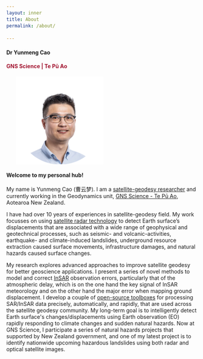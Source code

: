 ```yaml
---
layout: inner
title: About
permalink: /about/

---
```


#### Dr Yunmeng Cao
#### <span style="color: #A2142F">GNS Science |  Te Pū Ao</span>

<img src="/img/me_org.png" alt="me" style="display: block; margin: 0 auto; margin-left: 5%; height: 230px;">


#### Welcome to my personal hub!
 
 
My name is Yunmeng Cao (曹云梦). I am a [satellite-geodesy researcher](https://en.wikipedia.org/wiki/Satellite_geodesy) and currently working in the Geodynamics unit, [GNS Science - Te Pū Ao](https://www.gns.cri.nz/), Aotearoa New Zealand.

I have had over 10 years of experiences in satellite-geodesy field. My work focusses on using [satellite radar technology](https://en.wikipedia.org/wiki/Interferometric_synthetic-aperture_radar) to detect Earth surface’s displacements that are associated with a wide range of geophysical and geotechnical processes, such as seismic- and volcanic-activities, earthquake- and climate-induced landslides, underground resource extraction caused surface movements, infrastructure damages, and natural hazards caused surface changes. 

My research explores advanced approaches to improve satellite geodesy for better geoscience applications. I present a series of novel methods to model and correct [InSAR](https://en.wikipedia.org/wiki/Interferometric_synthetic-aperture_radar) observation errors, particularly that of the atmospheric delay, which is on the one hand the key signal of InSAR meteorology and on the other hand the major error when mapping ground displacement. I develop a couple of [open-source toolboxes](https://github.com/ymcmrs) for processing SAR/InSAR data precisely, automatically, and rapidly, that are used across the satellite geodesy community. My long-term goal is to intelligently detect Earth surface's changes/displacements using Earth observation (EO) rapidly responding to climate changes and sudden natural hazards. Now at GNS Science, I participate a series of natural hazards projects that supported by New Zealand government, and one of my latest project is to identify nationwide upcoming hazardous landslides using both radar and optical satellite images. 


<!--[https://www.facebook.com/MikeCrosoft](https://www.facebook.com/MikeCrosoft) -->